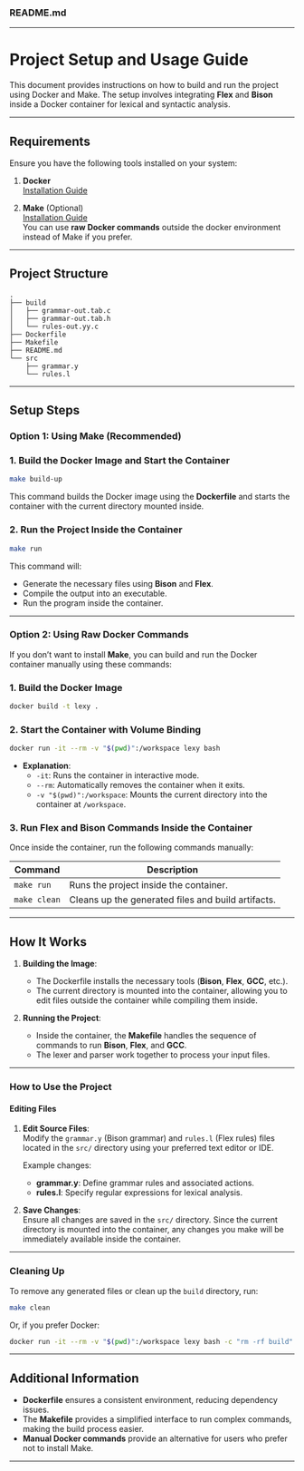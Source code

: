 ### README.md

---

# **Project Setup and Usage Guide**

This document provides instructions on how to build and run the project using Docker and Make. The setup involves integrating **Flex** and **Bison** inside a Docker container for lexical and syntactic analysis.

---

## **Requirements**

Ensure you have the following tools installed on your system:

1. **Docker**  
   [Installation Guide](https://docs.docker.com/get-docker/)

2. **Make** (Optional)  
   [Installation Guide](https://www.gnu.org/software/make/)  
   You can use **raw Docker commands** outside the docker environment instead of Make if you prefer.

---

## **Project Structure**

```
.
├── build
│   ├── grammar-out.tab.c
│   ├── grammar-out.tab.h
│   └── rules-out.yy.c
├── Dockerfile
├── Makefile
├── README.md
└── src
    ├── grammar.y
    └── rules.l
```

---

## **Setup Steps**

### **Option 1: Using Make (Recommended)**

### **1. Build the Docker Image and Start the Container**

```bash
make build-up
```

This command builds the Docker image using the **Dockerfile** and starts the container with the current directory mounted inside.

### **2. Run the Project Inside the Container**

```bash
make run
```

This command will:

- Generate the necessary files using **Bison** and **Flex**.
- Compile the output into an executable.
- Run the program inside the container.

---

### **Option 2: Using Raw Docker Commands**

If you don’t want to install **Make**, you can build and run the Docker container manually using these commands:

### **1. Build the Docker Image**

```bash
docker build -t lexy .
```

### **2. Start the Container with Volume Binding**

```bash
docker run -it --rm -v "$(pwd)":/workspace lexy bash
```

- **Explanation**:
  - `-it`: Runs the container in interactive mode.
  - `--rm`: Automatically removes the container when it exits.
  - `-v "$(pwd)":/workspace`: Mounts the current directory into the container at `/workspace`.

### **3. Run Flex and Bison Commands Inside the Container**

Once inside the container, run the following commands manually:

| Command        | Description                                       |
|----------------|---------------------------------------------------|
| `make run`     | Runs the project inside the container.            |
| `make clean`   | Cleans up the generated files and build artifacts.|

---

## **How It Works**

1. **Building the Image**:
   - The Dockerfile installs the necessary tools (**Bison**, **Flex**, **GCC**, etc.).
   - The current directory is mounted into the container, allowing you to edit files outside the container while compiling them inside.

2. **Running the Project**:
   - Inside the container, the **Makefile** handles the sequence of commands to run **Bison**, **Flex**, and **GCC**.
   - The lexer and parser work together to process your input files.

---

### **How to Use the Project**

#### **Editing Files**

1. **Edit Source Files**:  
   Modify the `grammar.y` (Bison grammar) and `rules.l` (Flex rules) files located in the `src/` directory using your preferred text editor or IDE.

   Example changes:
   - **grammar.y**: Define grammar rules and associated actions.
   - **rules.l**: Specify regular expressions for lexical analysis.

2. **Save Changes**:  
   Ensure all changes are saved in the `src/` directory. Since the current directory is mounted into the container, any changes you make will be immediately available inside the container.

---


### **Cleaning Up**

To remove any generated files or clean up the `build` directory, run:

```bash
make clean
```

Or, if you prefer Docker:

```bash
docker run -it --rm -v "$(pwd)":/workspace lexy bash -c "rm -rf build"
```

---


## **Additional Information**

- **Dockerfile** ensures a consistent environment, reducing dependency issues.
- The **Makefile** provides a simplified interface to run complex commands, making the build process easier.
- **Manual Docker commands** provide an alternative for users who prefer not to install Make.

---